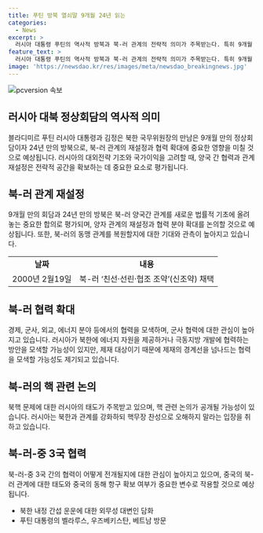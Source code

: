 ```yaml
---
title: 푸틴 방북 열쇠말 9개월 24년 읽는
categories:
  - News
excerpt: >
  러시아 대통령 푸틴의 역사적 방북과 북-러 관계의 전략적 의미가 주목받는다. 특히 9개월 만의 정상회담과 24년 만의 방북으로 두 지도자의 관계가 주목된다. 양자 관계의 재설정과 동북아 정세에 중대한 영향을 줄 것으로 예상되며, 북-러 협력 확대와 핵 문제에 대한 토론 등이 전망된다. 이에 따른 북-러-중국 3국 협력의 가능성도 주목된다. 이번 회담의 결과는 지구정치에 중대한 영향을 미칠 것으로 보인다.
feature_text: >
  러시아 대통령 푸틴의 역사적 방북과 북-러 관계의 전략적 의미가 주목받는다. 특히 9개월 만의 정상회담과 24년 만의 방북으로 두 지도자의 관계가 주목된다. 양자 관계의 재설정과 동북아 정세에 중대한 영향을 줄 것으로 예상되며, 북-러 협력 확대와 핵 문제에 대한 토론 등이 전망된다. 이에 따른 북-러-중국 3국 협력의 가능성도 주목된다. 이번 회담의 결과는 지구정치에 중대한 영향을 미칠 것으로 보인다.
image: 'https://newsdao.kr/res/images/meta/newsdao_breakingnews.jpg'
---
```


<p><img src="https://newsdao.kr/res/images/meta/newsdao_breakingnews.jpg" alt="pcversion 속보" /></p>

<h2 data-ke-size="size26">러시아 대북 정상회담의 역사적 의미</h2>

<p data-ke-size="size16">블라디미르 푸틴 러시아 대통령과 김정은 북한 국무위원장의 만남은 9개월 만의 정상회담이자 24년 만의 방북으로, 북-러 관계의 재설정과 협력 확대에 중요한 영향을 미칠 것으로 예상됩니다. 러시아의 대외전략 기조와 국가이익을 고려할 때, 양국 간 협력과 관계 재설정은 전략적 공간을 확보하는 데 중요한 요소로 평가됩니다.</p>

<h2 data-ke-size="size26">북-러 관계 재설정</h2>

<p data-ke-size="size16">9개월 만의 회담과 24년 만의 방북은 북-러 양국간 관계를 새로운 법률적 기초에 올려놓는 중요한 합의로 평가되며, 양자 관계의 재설정과 협력 분야 확대를 논의할 것으로 예상됩니다. 또한, 북-러의 동맹 관계를 복원할지에 대한 기대와 관측이 높아지고 있습니다.</p>

<table>
    <tr>
        <td style="text-align: center; height: 17px;"><b>날짜</b></td>
        <td style="text-align: center; height: 17px;"><b>내용</b></td>
    </tr>
    <tr>
        <td style="text-align: center; height: 17px;">2000년 2월19일</td>
        <td style="text-align: center; height: 17px;">북-러 ‘친선·선린·협조 조약’(신조약) 채택</td>
    </tr>
</table>

<h2 data-ke-size="size26">북-러 협력 확대</h2>

<p data-ke-size="size16">경제, 군사, 외교, 에너지 분야 등에서의 협력을 모색하며, 군사 협력에 대한 관심이 높아지고 있습니다. 러시아가 북한에 에너지 자원을 제공하거나 극동지방 개발에 협력하는 방안을 모색할 가능성이 있지만, 제재 대상이기 때문에 제재의 경계선을 넘나드는 협력을 모색할 가능성도 제기되고 있습니다.</p>

<h2 data-ke-size="size26">북-러의 핵 관련 논의</h2>

<p data-ke-size="size16">북핵 문제에 대한 러시아의 태도가 주목받고 있으며, 핵 관련 논의가 공개될 가능성이 있습니다. 러시아는 북한과 관계를 강화하되 핵무장 찬성으로 오해하지 말라는 입장을 취하고 있습니다.</p>

<h2 data-ke-size="size26">북-러-중 3국 협력</h2>

<p data-ke-size="size16">북-러-중 3국 간의 협력이 어떻게 전개될지에 대한 관심이 높아지고 있으며, 중국의 북-러 관계에 대한 태도와 중국의 동해 항구 확보 여부가 중요한 변수로 작용할 것으로 예상됩니다.</p>

<ul>
    <li>북한 내정 간섭 운운에 대한 외무성 대변인 담화</li>
    <li>푸틴 대통령의 벨라루스, 우즈베키스탄, 베트남 방문</li>
</ul>

<p data-ke-size="size16">&nbsp;</p>


